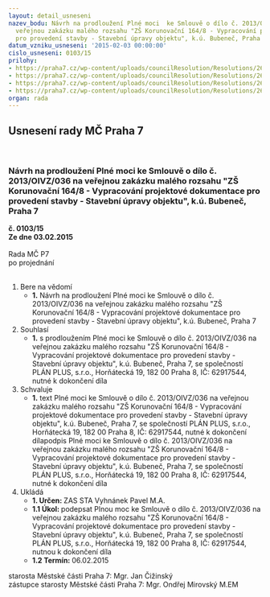 ```yaml
---
layout: detail_usneseni
nazev_bodu: Návrh na prodloužení Plné moci  ke Smlouvě o dílo č. 2013/OIVZ/036 na
  veřejnou zakázku malého rozsahu "ZŠ Korunovační 164/8 - Vypracování projektové dokumentace
  pro provedení stavby - Stavební úpravy objektu", k.ú. Bubeneč, Praha 7
datum_vzniku_usneseni: '2015-02-03 00:00:00'
cislo_usneseni: 0103/15
prilohy:
- https://praha7.cz/wp-content/uploads/councilResolution/Resolutions/26745/7-15-1._%c5%be%c3%a1dost_zhotovitele_o_prodlou%c5%been%c3%ad_.pdf
- https://praha7.cz/wp-content/uploads/councilResolution/Resolutions/26745/7-15-2._pln%c3%a1_moc.doc
- https://praha7.cz/wp-content/uploads/councilResolution/Resolutions/26745/7-15-3._usnesen%c3%ad_0719.doc
- https://praha7.cz/wp-content/uploads/councilResolution/Resolutions/26745/7-15-4._v%c3%bdpis_z_or_ze_dne_26.1.2015.pdf
organ: rada
---
```

<div id="ucUsn_pList" class="usn">
	<span><h2>Usnesení rady MČ Praha 7 </h2>
<br></span><div class="standBody">
<span><h3>Návrh na prodloužení Plné moci  ke Smlouvě o dílo č. 2013/OIVZ/036 na veřejnou zakázku malého rozsahu "ZŠ Korunovační 164/8 - Vypracování projektové dokumentace pro provedení stavby - Stavební úpravy objektu", k.ú. Bubeneč, Praha 7</h3></span><div class="center">
		<strong>č. 0103/15</strong><br>
	</div>
<div class="center">
		<strong>Ze dne 03.02.2015</strong><br><br>
	</div>Rada MČ P7<br> po projednání<br><br><ol>
<li>Bere na vědomí<ul><li>
<strong>1.</strong> Návrh na prodloužení Plné moci  ke Smlouvě o dílo č. 2013/OIVZ/036 na veřejnou zakázku malého rozsahu "ZŠ Korunovační 164/8 - Vypracování projektové dokumentace pro provedení stavby - Stavební úpravy objektu", k.ú. Bubeneč, Praha 7</li></ul>
</li>
<li>Souhlasí<ul><li>
<strong>1.</strong> s prodloužením Plné moci ke Smlouvě o dílo č. 2013/OIVZ/036 na veřejnou zakázku malého rozsahu "ZŠ Korunovační 164/8 - Vypracování projektové dokumentace pro provedení stavby - Stavební úpravy objektu", k.ú. Bubeneč, Praha 7, se společností PLÁN PLUS, s.r.o., Horňátecká 19, 182 00 Praha 8,  IČ: 62917544,  nutné k dokončení díla</li></ul>
</li>
<li>Schvaluje<ul><li>
<strong>1.</strong> text Plné moci ke Smlouvě o dílo č. 2013/OIVZ/036 na veřejnou zakázku malého rozsahu "ZŠ Korunovační 164/8 - Vypracování projektové dokumentace pro provedení stavby - Stavební úpravy objektu", k.ú. Bubeneč, Praha 7, se společností PLÁN PLUS, s.r.o., Horňátecká 19, 182 00 Praha 8, IČ: 62917544, nutné k dokončení dílapodpis Plné moci ke Smlouvě o dílo č. 2013/OIVZ/036 na veřejnou zakázku malého rozsahu "ZŠ Korunovační 164/8 - Vypracování projektové dokumentace pro provedení stavby - Stavební úpravy objektu", k.ú. Bubeneč, Praha 7, se společností PLÁN PLUS, s.r.o., Horňátecká 19, 182 00 Praha 8, IČ: 62917544, nutné k dokončení díla</li></ul>
</li>
<li>Ukládá<ul>
<li>
<strong>1. Určen: </strong>ZAS STA Vyhnánek Pavel M.A.</li>
<li>
<strong>1.1 Úkol: </strong>podepsat Plnou moc  ke  Smlouvě o dílo č. 2013/OIVZ/036  na veřejnou zakázku malého rozsahu "ZŠ Korunovační 164/8 - Vypracování projektové dokumentace pro provedení stavby - Stavební úpravy objektu", k.ú. Bubeneč, Praha 7, se společností PLÁN PLUS, s.r.o., Horňátecká 19,  182 00 Praha 8, IČ: 62917544, nutnou k dokončení díla</li>
<li>
<strong>1.2 Termín: </strong>06.02.2015</li>
</ul>
</li>
</ol>starosta Městské části Praha 7: Mgr. Jan Čižinský<br>zástupce starosty Městské části Praha 7: Mgr. Ondřej Mirovský M.EM 
</div>
</div>